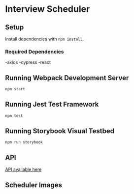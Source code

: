 # Interview Scheduler

## Setup

Install dependencies with `npm install`.

### Required Dependencies
-axios
-cypress
-react


## Running Webpack Development Server

```sh
npm start
```

## Running Jest Test Framework

```sh
npm test
```

## Running Storybook Visual Testbed

```sh
npm run storybook
```

## API

[API available here](https://github.com/mrman511/scheduler-api)

## Scheduler Images